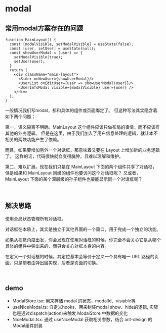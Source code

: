 # modal
## 常用modal方案存在的问题
```
function MainLayout() {
  const [modalVisible, setModalVisible] = useState(false);
  const [user, setUser] = useState(null);
  const showUserModal = (user) => {
    setModalVisible(true);
    setUser(user);
  }
  return (
    <div className="main-layout">
      <Sider onNewUser={showUserModal}/>
      <UserList onEditUser={user => showUserModal(user)}/>
      <UserInfoModal visible={modalVisible} user={user} />
    </div>
  );
}
```
一般情况我们写modal，都和具体的组件或页面绑定了。
但这种写法其实隐含着如下两个问题：

第一，语义隔离不明确。MainLayout 这个组件应该只做布局的事情，而不应该有其他的业务逻辑。
但是在这里，由于我们加入了用户信息处理的逻辑，就让本不相关的两块功能产生了依赖。

而且，如果要增加另外一个对话框，那意味着又要在 Layout 上增加新的业务逻辑了。
这样的话，代码很快就会变得臃肿，且难以理解和维护。

第二，难以扩展。现在我们只是在 MainLayout 下面的两个组件共享了对话框，
但是如果和 MainLayout 同级的组件也要访问这个对话框呢？
又或者， MainLayout 下面的某个深层级的孙子组件也要能显示同一个对话框呢？

<br>

## 解决思路
使用全局状态管理所有对话框。

对话框在本质上，其实是独立于其他界面的一个窗口，用于完成一个独立的功能。

如果从视觉角度出发，你会发现在使用对话框的时候，你完全不会关心它是从哪个具体的组件中弹出来的，而只会关心对框本身的内容。

在定义一个对话框的时候，其定位基本会等价于定义一个具有唯一 URL 路径的页面。只是前者由弹出层实现，后者是页面的切换。


<br>

## demo
- ModalStore.tsx: 用来存储 modal 的状态，modalId、visiable等
- useNiceModal.ts: 自定义hooks，用来封装modal show、hide的逻辑, 实际也是通过dispatch(action)来触发 ModalStore 中数据的变化
- NiceModal.tsx: 通过 useNiceModal 获取相关参数，结合 ant-design 的Modal组件封装